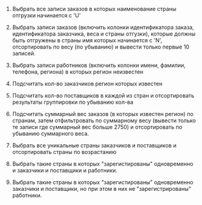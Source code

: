 1. Выбрать все записи заказов в которых наименование страны отгрузки начинается с 'U'

2. Выбрать записи заказов (включить колонки идентификатора заказа, идентификатора заказчика, веса и страны отгузки), которые должны быть отгружены в страны имя которых начинается с 'N', отсортировать по весу (по убыванию) и вывести только первые 10 записей.

3. Выбрать записи работников (включить колонки имени, фамилии, телефона, региона) в которых регион неизвестен

4. Подсчитать кол-во заказчиков регион которых известен

5. Подсчитать кол-во поставщиков в каждой из стран и отсортировать результаты группировки по убыванию кол-ва

6. Подсчитать суммарный вес заказов (в которых известен регион) по странам, затем отфильтровать по суммарному весу (вывести только те записи где суммарный вес больше 2750) и отсортировать по убыванию суммарного веса.

7. Выбрать все уникальные страны заказчиков и поставщиков и отсортировать страны по возрастанию

8. Выбрать такие страны в которых "зарегистированы" одновременно и заказчики и поставщики и работники.

9. Выбрать такие страны в которых "зарегистированы" одновременно заказчики и поставщики, но при этом в них не "зарегистрированы" работники.
